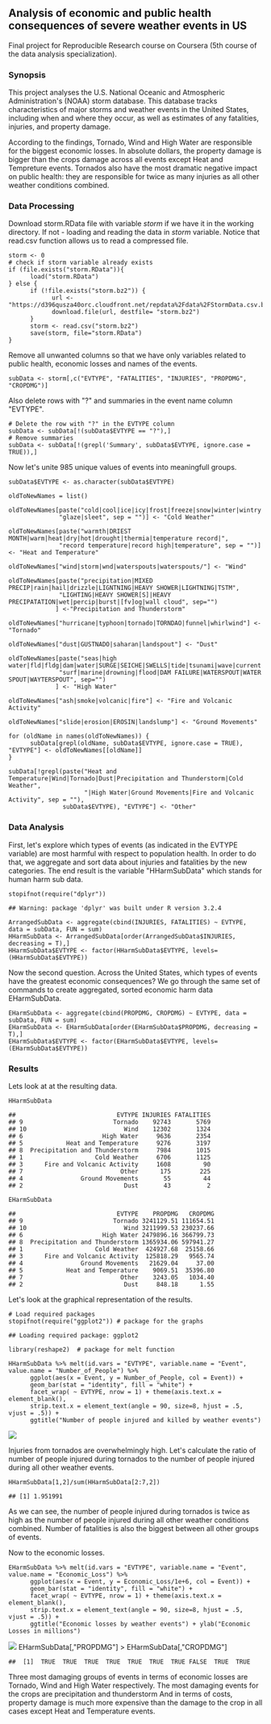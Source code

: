 Analysis of economic and public health consequences of severe weather events in US
----------------------------------------------------------------------------------

Final project for Reproducible Research course on Coursera (5th course
of the data analysis specialization).

### Synopsis

This project analyses the U.S. National Oceanic and Atmospheric
Administration's (NOAA) storm database. This database tracks
characteristics of major storms and weather events in the United States,
including when and where they occur, as well as estimates of any
fatalities, injuries, and property damage.

According to the findings, Tornado, Wind and High Water are responsible
for the biggest economic losses. In absolute dollars, the property
damage is bigger than the crops damage across all events except Heat and
Tempreture events. Tornados also have the most dramatic negative impact
on public health: they are responsible for twice as many injuries as all
other weather conditions combined.

### Data Processing

Download storm.RData file with variable *storm* if we have it in the
working directory. If not - loading and reading the data in *storm*
variable. Notice that read.csv function allows us to read a compressed
file.

    storm <- 0
    # check if storm variable already exists
    if (file.exists("storm.RData")){
          load("storm.RData")
    } else {
          if (!file.exists("storm.bz2")) {
                url <- "https://d396qusza40orc.cloudfront.net/repdata%2Fdata%2FStormData.csv.bz2"
                download.file(url, destfile= "storm.bz2")
          }
          storm <- read.csv("storm.bz2")
          save(storm, file="storm.RData")
    }

Remove all unwanted columns so that we have only variables related to
public health, economic losses and names of the events.

    subData <- storm[,c("EVTYPE", "FATALITIES", "INJURIES", "PROPDMG", "CROPDMG")]

Also delete rows with "?" and summaries in the event name column
"EVTYPE".

    # Delete the row with "?" in the EVTYPE column
    subData <- subData[!(subData$EVTYPE == "?"),]
    # Remove summaries
    subData <- subData[!(grepl('Summary', subData$EVTYPE, ignore.case = TRUE)),]

Now let's unite 985 unique values of events into meaningfull groups.

    subData$EVTYPE <- as.character(subData$EVTYPE)

    oldToNewNames = list()

    oldToNewNames[paste("cold|cool|ice|icy|frost|freeze|snow|winter|wintry|wintery|blizzard|chill|freezing|",
                  "glaze|sleet", sep = "")] <- "Cold Weather"

    oldToNewNames[paste("warmth|DRIEST MONTH|warm|heat|dry|hot|drought|thermia|temperature record|",
                  "record temperature|record high|temperature", sep = "")] <- "Heat and Temperature"

    oldToNewNames["wind|storm|wnd|waterspouts|waterspouts/"] <- "Wind"

    oldToNewNames[paste("precipitation|MIXED PRECIP|rain|hail|drizzle|LIGNTNING|HEAVY SHOWER|LIGHTNING|TSTM",
                  "LIGHTING|HEAVY SHOWER[S]|HEAVY PRECIPATATION|wet|percip|burst|[fv]og|wall cloud", sep="")
                 ] <-"Precipitation and Thunderstorm"

    oldToNewNames["hurricane|typhoon|tornado|TORNDAO|funnel|whirlwind"] <- "Tornado"

    oldToNewNames["dust|GUSTNADO|saharan|landspout"] <- "Dust"

    oldToNewNames[paste("seas|high water|fld|fldg|dam|water|SURGE|SEICHE|SWELLS|tide|tsunami|wave|current|",
                  "surf|marine|drowning|flood|DAM FAILURE|WATERSPOUT|WATER SPOUT|WAYTERSPOUT", sep="")
                 ] <- "High Water"

    oldToNewNames["ash|smoke|volcanic|fire"] <- "Fire and Volcanic Activity"

    oldToNewNames["slide|erosion|EROSIN|landslump"] <- "Ground Movements"

    for (oldName in names(oldToNewNames)) {
          subData[grepl(oldName, subData$EVTYPE, ignore.case = TRUE), "EVTYPE"] <- oldToNewNames[[oldName]]
    }

    subData[!grepl(paste("Heat and Temperature|Wind|Tornado|Dust|Precipitation and Thunderstorm|Cold Weather",
                         "|High Water|Ground Movements|Fire and Volcanic Activity", sep = ""), 
                   subData$EVTYPE), "EVTYPE"] <- "Other"

### Data Analysis

First, let's explore which types of events (as indicated in the EVTYPE
variable) are most harmful with respect to population health. In order
to do that, we aggregate and sort data about injuries and fatalities by
the new categories. The end result is the variable "HHarmSubData" which
stands for human harm sub data.

    stopifnot(require("dplyr"))

    ## Warning: package 'dplyr' was built under R version 3.2.4

    ArrangedSubData <- aggregate(cbind(INJURIES, FATALITIES) ~ EVTYPE, data = subData, FUN = sum)
    HHarmSubData <- ArrangedSubData[order(ArrangedSubData$INJURIES, decreasing = T),]
    HHarmSubData$EVTYPE <- factor(HHarmSubData$EVTYPE, levels=(HHarmSubData$EVTYPE))

Now the second question. Across the United States, which types of events
have the greatest economic consequences? We go through the same set of
commands to create aggregated, sorted economic harm data EHarmSubData.

    EHarmSubData <- aggregate(cbind(PROPDMG, CROPDMG) ~ EVTYPE, data = subData, FUN = sum)
    EHarmSubData <- EHarmSubData[order(EHarmSubData$PROPDMG, decreasing = T),]
    EHarmSubData$EVTYPE <- factor(EHarmSubData$EVTYPE, levels=(EHarmSubData$EVTYPE))

### Results

Lets look at at the resulting data.

    HHarmSubData

    ##                            EVTYPE INJURIES FATALITIES
    ## 9                         Tornado    92743       5769
    ## 10                           Wind    12302       1324
    ## 6                      High Water     9636       2354
    ## 5            Heat and Temperature     9276       3197
    ## 8  Precipitation and Thunderstorm     7984       1015
    ## 1                    Cold Weather     6706       1125
    ## 3      Fire and Volcanic Activity     1608         90
    ## 7                           Other      175        225
    ## 4                Ground Movements       55         44
    ## 2                            Dust       43          2

    EHarmSubData

    ##                            EVTYPE    PROPDMG   CROPDMG
    ## 9                         Tornado 3241129.51 111654.51
    ## 10                           Wind 3211999.53 230237.66
    ## 6                      High Water 2479896.16 366799.73
    ## 8  Precipitation and Thunderstorm 1365934.06 597941.27
    ## 1                    Cold Weather  424927.68  25158.66
    ## 3      Fire and Volcanic Activity  125818.29   9565.74
    ## 4                Ground Movements   21629.04     37.00
    ## 5            Heat and Temperature    9069.51  35396.80
    ## 7                           Other    3243.05   1034.40
    ## 2                            Dust     848.18      1.55

Let's look at the graphical representation of the results.

    # Load required packages
    stopifnot(require("ggplot2")) # package for the graphs

    ## Loading required package: ggplot2

    library(reshape2)  # package for melt function

    HHarmSubData %>% melt(id.vars = "EVTYPE", variable.name = "Event", value.name = "Number_of_People") %>%
          ggplot(aes(x = Event, y = Number_of_People, col = Event)) +
          geom_bar(stat = "identity", fill = "white") + 
          facet_wrap( ~ EVTYPE, nrow = 1) + theme(axis.text.x = element_blank(), 
          strip.text.x = element_text(angle = 90, size=8, hjust = .5, vjust = .5)) +
          ggtitle("Number of people injured and killed by weather events")

![](US_Storm_Analysis_files/figure-markdown_strict/unnamed-chunk-9-1.png)

Injuries from tornados are overwhelmingly high. Let's calculate the
ratio of number of people injured during tornados to the number of
people injured during all other weather events.

    HHarmSubData[1,2]/sum(HHarmSubData[2:7,2])

    ## [1] 1.951991

As we can see, the number of people injured during tornados is twice as
high as the number of people injured during all other weather conditions
combined. Number of fatalities is also the biggest between all other
groups of events.

Now to the economic losses.

    EHarmSubData %>% melt(id.vars = "EVTYPE", variable.name = "Event", value.name = "Economic_Loss") %>%
          ggplot(aes(x = Event, y = Economic_Loss/1e+6, col = Event)) +
          geom_bar(stat = "identity", fill = "white") + 
          facet_wrap( ~ EVTYPE, nrow = 1) + theme(axis.text.x = element_blank(), 
          strip.text.x = element_text(angle = 90, size=8, hjust = .5, vjust = .5)) +
          ggtitle("Economic losses by weather events") + ylab("Economic Losses in millions")

![](US_Storm_Analysis_files/figure-markdown_strict/unnamed-chunk-11-1.png)
    EHarmSubData[,"PROPDMG"] > EHarmSubData[,"CROPDMG"]

    ##  [1]  TRUE  TRUE  TRUE  TRUE  TRUE  TRUE  TRUE FALSE  TRUE  TRUE

Three most damaging groups of events in terms of economic losses are
Tornado, Wind and High Water respectively. The most damaging events for
the crops are precipitation and thunderstorm And in terms of costs,
property damage is much more expensive than the damage to the crop in
all cases except Heat and Temperature events.
